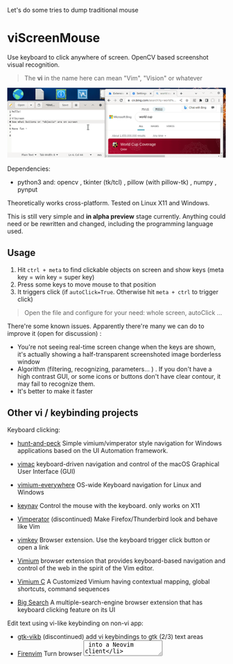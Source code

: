 Let's do some tries to dump traditional mouse

# viScreenMouse

Use keyboard to click anywhere of screen. OpenCV based screenshot visual recognition. 

> The **vi** in the name here can mean "Vim", "Vision" or whatever

![screenshot](demo.gif)

Dependencies:

- python3 and: opencv , tkinter (tk/tcl) , pillow (with pillow-tk) , numpy , pynput

Theoretically works cross-platform. Tested on Linux X11 and Windows.

This is still very simple and **in alpha preview** stage currently. Anything could need or be rewritten and changed, including the programming language used.

## Usage

1. Hit `ctrl + meta` to find clickable objects on screen and show keys (meta key = win key = super key)
2. Press some keys to move mouse to that position
3. It triggers click (if `autoClick=True`. Otherwise hit `meta + ctrl` to trigger click)

> Open the file and configure for your need: whole screen, autoClick ...

There're some known issues. Apparently there're many we can do to improve it (open for discussion) :

- You're not seeing real-time screen change when the keys are shown,  it's actually showing a half-transparent screenshoted image borderless window
- Algorithm (filtering, recognizing,  parameters... ) . If you don't have a high contrast GUI, or some icons or buttons don't have clear contour, it may fail to recognize them.
- It's better to make it faster

## Other vi / keybinding projects

Keyboard clicking:

- [hunt-and-peck](https://github.com/zsims/hunt-and-peck) Simple vimium/vimperator style navigation for Windows applications based on the UI Automation framework.

- [vimac](https://github.com/dexterleng/vimac) keyboard-driven navigation and control of the macOS Graphical User Interface (GUI)

- [vimium-everywhere](https://github.com/phil294/vimium-everywhere) OS-wide Keyboard navigation for Linux and Windows

- [keynav](https://github.com/jordansissel/keynav) Control the mouse with the keyboard. only works on X11

- [Vimperator](https://github.com/vimperator/vimperator-labs) (discontinued) Make Firefox/Thunderbird look and behave like Vim

- [vimkey](https://github.com/Haojen/vimkey) Browser extension. Use the keyboard trigger click button or open a link

- [Vimium](https://github.com/philc/vimium) browser extension that provides keyboard-based navigation and control of the web in the spirit of the Vim editor.

- [Vimium C](https://github.com/gdh1995/vimium-c) A Customized Vimium having contextual mapping, global shortcuts, command sequences

- [Big Search](https://github.com/garywill/BigSearch) A multiple-search-engine browser extension that has keyboard clicking feature on its UI

Edit text using vi-like keybinding on non-vi app:

- [gtk-vikb](https://github.com/polachok/gtk-vikb) (discontinued) add vi keybindings to gtk (2/3) text areas
- [Firenvim](https://github.com/glacambre/firenvim) Turn browser <textarea> into a Neovim client
- [wasavi](https://github.com/akahuku/wasavi) Transforms browser <textarea> into a VI editor
- [emacs-anywhere](https://github.com/zachcurry/emacs-anywhere)
- [Emacs Everywhere](https://github.com/tecosaur/emacs-everywhere)
- [vime](https://github.com/algon-320/vime) Using Vim as an input method editor for X11 applications
- [vim_ahk](https://github.com/rcmdnk/vim_ahk) Based on AutoHotKey
- [tsf-vim](https://github.com/deton/tsf-vim) (discontinued) Windows IME to edit text like vim editor
